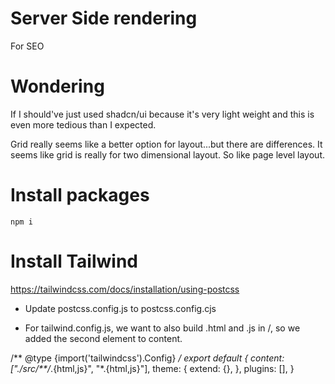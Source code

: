 # Server Side rendering
For SEO

# Wondering
If I should've just used shadcn/ui because it's very light weight and this is even more tedious than I expected.

Grid really seems like a better option for layout...but there are differences. It seems like grid is really for two dimensional layout. So like page level layout.

# Install packages
`npm i`

# Install Tailwind

https://tailwindcss.com/docs/installation/using-postcss

* Update postcss.config.js to postcss.config.cjs

* For tailwind.config.js, we want to also build .html and .js in /, so we added the second element to content.

/** @type {import('tailwindcss').Config} */
export default {
  content: ["./src/**/*.{html,js}", "*.{html,js}"],
  theme: {
    extend: {},
  },
  plugins: [],
}

